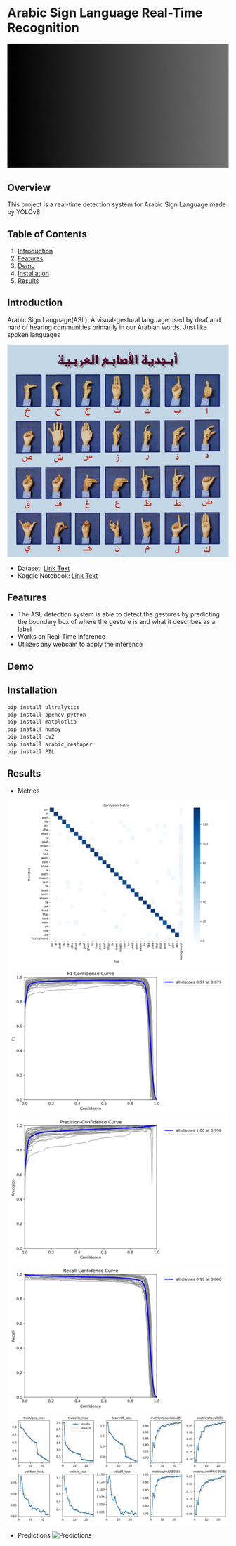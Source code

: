 # Arabic Sign Language Real-Time Recognition

![Project Banner](Files/ASL.gif)

## Overview

This project is a real-time detection system for Arabic Sign Language made by YOLOv8

## Table of Contents

1. [Introduction](#introduction)
2. [Features](#features)
3. [Demo](#demo)
4. [Installation](#installation)
5. [Results](#results)

## Introduction

Arabic Sign Language(ASL): A visual-gestural language used by deaf and hard of hearing communities primarily in our Arabian words. Just like spoken languages

![ASL](Files/Signs.png)

- Dataset: [Link Text](https://www.kaggle.com/datasets/ammarsayedtaha/arabic-sign-language-dataset-2022)
- Kaggle Notebook: [Link Text](https://www.kaggle.com/code/abdalrhmantwfik/arabic-sign-language-asl)


## Features

- The ASL detection system is able to detect the gestures by predicting the boundary box of where the gesture is and what it describes as a label
- Works on Real-Time inference
- Utilizes any webcam to apply the inference

## Demo
<!--
![Demo](Files/demo.gif)
-->

## Installation


```bash
pip install ultralytics
pip install opencv-python
pip install matplotlib
pip install numpy
pip install cv2
pip install arabic_reshaper
pip install PIL
```

## Results

- Metrics

![Metrics](Files/Images/confusion_matrix.png)
![Metrics](Files/Images/f1_score.png)
![Metrics](Files/Images/precision.png)
![Metrics](Files/Images/recall.png)
![Metrics](Files/Images/scores.png)

- Predictions
![Predictions](Files/Images/predictions.png)

